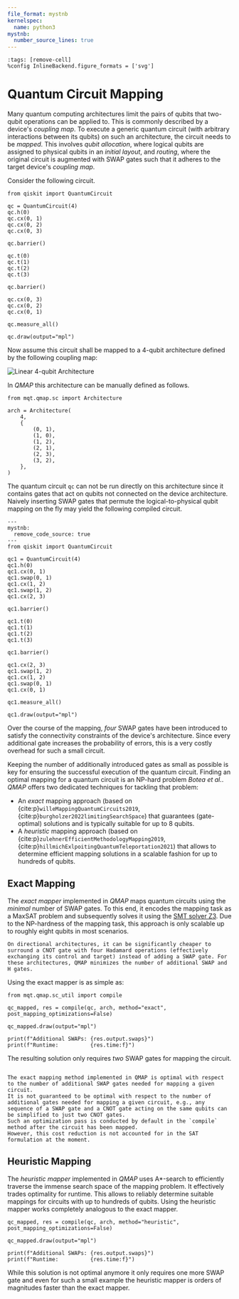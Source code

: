 ```yaml
---
file_format: mystnb
kernelspec:
  name: python3
mystnb:
  number_source_lines: true
---
```


```{code-cell} ipython3
:tags: [remove-cell]
%config InlineBackend.figure_formats = ['svg']
```

<style>.widget-subarea{display:none;} /*hide widgets as they do not work with sphinx*/</style>

# Quantum Circuit Mapping

Many quantum computing architectures limit the pairs of qubits that two-qubit operations can be applied to.
This is commonly described by a device's _coupling map_.
To execute a generic quantum circuit (with arbitrary interactions between its qubits) on such an architecture, the circuit needs to be _mapped_.
This involves _qubit allocation_, where logical qubits are assigned to physical qubits in an _initial layout_, and _routing_, where the original circuit is augmented with SWAP gates such that it adheres to the target device's _coupling map_.

Consider the following circuit.

```{code-cell} ipython3
from qiskit import QuantumCircuit

qc = QuantumCircuit(4)
qc.h(0)
qc.cx(0, 1)
qc.cx(0, 2)
qc.cx(0, 3)

qc.barrier()

qc.t(0)
qc.t(1)
qc.t(2)
qc.t(3)

qc.barrier()

qc.cx(0, 3)
qc.cx(0, 2)
qc.cx(0, 1)

qc.measure_all()

qc.draw(output="mpl")
```

Now assume this circuit shall be mapped to a $4$-qubit architecture defined by the following coupling map:

![Linear 4-qubit Architecture](images/linear_arch.svg)

In _QMAP_ this architecture can be manually defined as follows.

```{code-cell} ipython3
from mqt.qmap.sc import Architecture

arch = Architecture(
    4,
    {
        (0, 1),
        (1, 0),
        (1, 2),
        (2, 1),
        (2, 3),
        (3, 2),
    },
)
```

The quantum circuit `qc` can not be run directly on this architecture since it contains gates that act on qubits not connected on the device architecture.
Naively inserting SWAP gates that permute the logical-to-physical qubit mapping on the fly may yield the following compiled circuit.

```{code-cell} ipython3
---
mystnb:
  remove_code_source: true
---
from qiskit import QuantumCircuit

qc1 = QuantumCircuit(4)
qc1.h(0)
qc1.cx(0, 1)
qc1.swap(0, 1)
qc1.cx(1, 2)
qc1.swap(1, 2)
qc1.cx(2, 3)

qc1.barrier()

qc1.t(0)
qc1.t(1)
qc1.t(2)
qc1.t(3)

qc1.barrier()

qc1.cx(2, 3)
qc1.swap(1, 2)
qc1.cx(1, 2)
qc1.swap(0, 1)
qc1.cx(0, 1)

qc1.measure_all()

qc1.draw(output="mpl")
```

Over the course of the mapping, _four_ SWAP gates have been introduced to satisfy the connectivity constraints of the device's architecture.
Since every additional gate increases the probability of errors, this is a very costly overhead for such a small circuit.

Keeping the number of additionally introduced gates as small as possible is key for ensuring the successful execution of the quantum circuit. Finding an optimal mapping for a quantum circuit is an NP-hard problem <cite data-cite="boteaComplexityQuantumCircuit2018">Botea et al.</cite>.
_QMAP_ offers two dedicated techniques for tackling that problem:

- An _exact_ mapping approach (based on {cite:p}`willeMappingQuantumCircuits2019`, {cite:p}`burgholzer2022limitingSearchSpace`) that guarantees (gate-optimal) solutions and is typically suitable for up to 8 qubits.
- A _heuristic_ mapping approach (based on {cite:p}`zulehnerEfficientMethodologyMapping2019`, {cite:p}`hillmichExlpoitingQuantumTeleportation2021`) that allows to determine efficient mapping solutions in a scalable fashion for up to hundreds of qubits.

## Exact Mapping

The _exact mapper_ implemented in _QMAP_ maps quantum circuits using the _minimal_ number of SWAP gates.
To this end, it encodes the mapping task as a MaxSAT problem and subsequently solves it using the [SMT solver Z3](https://github.com/Z3Prover/z3). Due to the NP-hardness of the mapping task, this approach is only scalable up to roughly eight qubits in most scenarios.

```{note}
On directional architectures, it can be significantly cheaper to surround a CNOT gate with four Hadamard operations (effectively exchanging its control and target) instead of adding a SWAP gate. For these architectures, QMAP minimizes the number of additional SWAP and H gates.
```

Using the exact mapper is as simple as:

```{code-cell} ipython3
from mqt.qmap.sc_util import compile

qc_mapped, res = compile(qc, arch, method="exact", post_mapping_optimizations=False)

qc_mapped.draw(output="mpl")
```

```{code-cell} ipython3
print(f"Additional SWAPs: {res.output.swaps}")
print(f"Runtime:          {res.time:f}")
```

The resulting solution only requires _two_ SWAP gates for mapping the circuit.

```{note}

The exact mapping method implemented in QMAP is optimal with respect to the number of additional SWAP gates needed for mapping a given circuit.
It is not guaranteed to be optimal with respect to the number of additional gates needed for mapping a given circuit, e.g., any sequence of a SWAP gate and a CNOT gate acting on the same qubits can be simplified to just two CNOT gates.
Such an optimization pass is conducted by default in the `compile` method after the circuit has been mapped.
However, this cost reduction is not accounted for in the SAT formulation at the moment.
```

## Heuristic Mapping

The _heuristic mapper_ implemented in _QMAP_ uses A\*-search to efficiently traverse the immense search space of the mapping problem.
It effectively trades optimality for runtime.
This allows to reliably determine suitable mappings for circuits with up to hundreds of qubits.
Using the heuristic mapper works completely analogous to the exact mapper.

```{code-cell} ipython3
qc_mapped, res = compile(qc, arch, method="heuristic", post_mapping_optimizations=False)

qc_mapped.draw(output="mpl")
```

```{code-cell} ipython3
print(f"Additional SWAPs: {res.output.swaps}")
print(f"Runtime:          {res.time:f}")
```

While this solution is not optimal anymore it only requires one more SWAP gate and even for such a small example the heuristic mapper is orders of magnitudes faster than the exact mapper.
